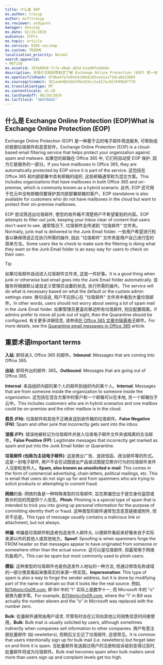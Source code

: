 ```yaml
---
title: 什么是 EOP
ms.author: tracyp
author: msfttracyp
ms.reviewer: andypunt
manager: dansimp
ms.date: 02/25/2019
audience: ITPro
ms.topic: article
ms.service: O365-seccomp
ms.custom: TN2DMC
localization_priority: Normal
search.appverid:
- MET150
ms.assetid: 393b0050-7c7e-49e6-a03d-b1e09fe4de9e
description: 本简介文档将帮助您了解 Exchange Online Protection (EOP) 和一些重要的术语。 这适用于保护 Exchange Online 云托管邮箱的 Office 365 客户和保护本地邮箱 (如 Exchange Server 2016) 的 EOP 独立客户。
ms.openlocfilehash: 87dba47a7a942dcb8eb103cee1a171dca6e53805
ms.sourcegitcommit: 361aab46b1bb295ed2dcc1a417ac81f699b8ff78
ms.translationtype: MT
ms.contentlocale: zh-CN
ms.lasthandoff: 08/30/2019
ms.locfileid: "36676642"
---
```

## <a name="what-is-exchange-online-protection-eop"></a><span data-ttu-id="1b00c-104">什么是 Exchange Online Protection (EOP)</span><span class="sxs-lookup"><span data-stu-id="1b00c-104">What is Exchange Online Protection (EOP)</span></span>

<span data-ttu-id="1b00c-105">Exchange Online Protection (EOP) 是一种基于云的电子邮件筛选服务, 可帮助组织抵御垃圾邮件和恶意软件。</span><span class="sxs-lookup"><span data-stu-id="1b00c-105">Exchange Online Protection (EOP) is a cloud-based email filtering service that helps protect your organization against spam and malware.</span></span> <span data-ttu-id="1b00c-106">如果您的邮箱在 Office 365 中, 它们将自动受 EOP 保护, 因为它是服务的一部分。</span><span class="sxs-lookup"><span data-stu-id="1b00c-106">If you have mailboxes in Office 365, they are automatically protected by EOP since it is part of the service.</span></span> <span data-ttu-id="1b00c-107">这包括在 Office 365 和内部部署中具有邮箱的组织, 这些邮箱通常称为混合方案。</span><span class="sxs-lookup"><span data-stu-id="1b00c-107">This includes organizations that have mailboxes in both Office 365 and on-premise, which is commonly known as a hybrid scenario.</span></span> <span data-ttu-id="1b00c-108">此外, EOP 还可用于在云中没有邮箱但要保护其内部部署邮箱的客户。</span><span class="sxs-lookup"><span data-stu-id="1b00c-108">EOP standalone is also available for customers who do not have mailboxes in the cloud but want to protect their on-premise mailboxes.</span></span>

<span data-ttu-id="1b00c-109">EOP 尝试筛选出垃圾邮件, 使您的收件箱不清楚用户不希望看到的内容。</span><span class="sxs-lookup"><span data-stu-id="1b00c-109">EOP attempts to filter out junk, keeping your Inbox clear of content that users don't want to see.</span></span> <span data-ttu-id="1b00c-110">通常情况下, 垃圾邮件会传递到 "垃圾邮件" 文件夹。</span><span class="sxs-lookup"><span data-stu-id="1b00c-110">Normally, junk mail is delivered to the Junk Email folder.</span></span> <span data-ttu-id="1b00c-111">一些用户希望进行检查以确保筛选正在执行所需的操作, 因此 "垃圾邮件" 文件夹是用户自己进行签的简单方法。</span><span class="sxs-lookup"><span data-stu-id="1b00c-111">Some users like to check to make sure the filtering is doing what they want so the Junk Email folder is an easy way for users to check on their own.</span></span>  

> [!TIP]
> <span data-ttu-id="1b00c-112">如果垃圾邮件自动进入垃圾邮件文件夹, 这是一件好事。</span><span class="sxs-lookup"><span data-stu-id="1b00c-112">It is a good thing when junk or otherwise bad email goes into the Junk Email folder automatically.</span></span> <span data-ttu-id="1b00c-113">该服务将根据默认或自定义管理员设置的状态, 执行所需的操作。</span><span class="sxs-lookup"><span data-stu-id="1b00c-113">The service will do what is necessary based on what the default or the custom admin settings state.</span></span> <span data-ttu-id="1b00c-114">换句话说, 用户不应担心在 "垃圾邮件" 文件夹中看到大量垃圾邮件。</span><span class="sxs-lookup"><span data-stu-id="1b00c-114">In other words, users should not worry about seeing a lot of spam mail in the Junk Email folder.</span></span> <span data-ttu-id="1b00c-115">如果管理员更喜欢移动所有垃圾邮件, 则应配置隔离。</span><span class="sxs-lookup"><span data-stu-id="1b00c-115">If admins prefer to move all junk out of sight, then the Quarantine should be configured.</span></span> <span data-ttu-id="1b00c-116">有关更多详细信息, 请参阅[在 Office 365 文章中隔离电子](../quarantine-email-messages.md)邮件。</span><span class="sxs-lookup"><span data-stu-id="1b00c-116">For more details, see the [Quarantine email messages in Office 365](../quarantine-email-messages.md) article.</span></span>

## <a name="important-terms"></a><span data-ttu-id="1b00c-117">重要术语</span><span class="sxs-lookup"><span data-stu-id="1b00c-117">Important terms</span></span>

<span data-ttu-id="1b00c-118">**入站**: 即将进入 Office 365 的邮件。</span><span class="sxs-lookup"><span data-stu-id="1b00c-118">**Inbound**: Messages that are coming into Office 365.</span></span>

<span data-ttu-id="1b00c-119">**出站**: 即将外出的邮件: 365。</span><span class="sxs-lookup"><span data-stu-id="1b00c-119">**Outbound**: Messages that are going out of Office 365.</span></span>

<span data-ttu-id="1b00c-120">**Internal**: 来自组织内部的某个人的邮件到组织内的某个人。</span><span class="sxs-lookup"><span data-stu-id="1b00c-120">**Internal**: Messages that are from someone inside the organization to someone inside the organization.</span></span> <span data-ttu-id="1b00c-121">这包括在混合方案中的客户和一个邮箱可以在本地, 另一个邮箱位于云中。</span><span class="sxs-lookup"><span data-stu-id="1b00c-121">This includes customers who are in hybrid scenarios and one mailbox could be on-premise and the other mailbox is in the cloud.</span></span>

<span data-ttu-id="1b00c-122">**假负 (FN)**: 垃圾邮件和其他不正确发送到收件箱的垃圾邮件。</span><span class="sxs-lookup"><span data-stu-id="1b00c-122">**False Negative (FN)**: Spam and other junk that incorrectly gets sent into the inbox.</span></span>

<span data-ttu-id="1b00c-123">**误报 (FP)**: 错误地被标记为垃圾邮件并放入垃圾电子邮件文件夹或隔离的合法邮件。</span><span class="sxs-lookup"><span data-stu-id="1b00c-123">**False Positive (FP)**: Legitimate messages that incorrectly get marked as spam and put into the Junk Email folder or Quarantine.</span></span>

<span data-ttu-id="1b00c-124">**垃圾邮件 (也称为主动电子邮件)**: 这是商业广告、连锁信函、政治邮件等的形式。这是一封电子邮件, 用户不会在试图提出产品或试图提交欺诈行为的垃圾邮件发件人注册和发件人。</span><span class="sxs-lookup"><span data-stu-id="1b00c-124">**Spam, also known as unsolicited e-mail**: This comes in the form of commercial advertising, chain letters, political mailings, etc. This is email that users do not sign up for and from spammers who are trying to solicit products or attempting to commit fraud.</span></span>

<span data-ttu-id="1b00c-125">**网络**钓鱼: 网络钓鱼是一种特殊类型的垃圾邮件, 旨在欺骗您出于提交身份盗窃或欺诈的目的而提供个人信息。</span><span class="sxs-lookup"><span data-stu-id="1b00c-125">**Phish**: Phishing is a special type of spam that is intended to trick you into giving up personal information for the purpose of committing identity theft or fraud.</span></span> <span data-ttu-id="1b00c-126">这种类型的邮件通常包含恶意链接或附件, 但并不总是。</span><span class="sxs-lookup"><span data-stu-id="1b00c-126">This type of message usually contains a malicious link or attachment, but not always.</span></span>

<span data-ttu-id="1b00c-127">**哄骗**: 哄骗是垃圾邮件制造者伪造发件人邮件头, 以便邮件看起来好像来自于实际来源以外的其他人或其他地方。</span><span class="sxs-lookup"><span data-stu-id="1b00c-127">**Spoof**: Spoofing is when spammers forge the FROM header so that messages appear to have originated from someone or somewhere other than the actual source.</span></span> <span data-ttu-id="1b00c-128">这可以是垃圾邮件, 但最常用于网络钓鱼用户。</span><span class="sxs-lookup"><span data-stu-id="1b00c-128">This can be spam but most commonly used to phish users.</span></span>

<span data-ttu-id="1b00c-129">**模拟**: 这种类型的垃圾邮件也是伪造发件人地址的一种方法, 但通过修改名称或域的一部分使其看起来像真实的来源一样实现。</span><span class="sxs-lookup"><span data-stu-id="1b00c-129">**Impersonation**: This type of spam is also a way to forge the sender address, but it is done by modifying part of the name or domain so that it looks like the real source.</span></span> <span data-ttu-id="1b00c-130">例如, Bi11@micr0s0ft.com, 即 Bill 中的 "l" 实际上是数字十一, 而 Microsoft 中的 "o" 替换为数字零。</span><span class="sxs-lookup"><span data-stu-id="1b00c-130">For example, Bi11@micr0s0ft.com, where the "l" in Bill was actually the number eleven and the "o" in Microsoft was replaced with the number zero.</span></span>

<span data-ttu-id="1b00c-131">**Bulk**: 批量邮件通常由用户请求, 尽管有时会在公司向其他公司销售信息时间接使用。</span><span class="sxs-lookup"><span data-stu-id="1b00c-131">**Bulk**: Bulk mail is usually solicited by users, although sometimes indirectly when companies sell information to other companies.</span></span> <span data-ttu-id="1b00c-132">用户有意注册批量邮件 (如 newletters), 但稍后又忘记了垃圾邮件, 这很常见。</span><span class="sxs-lookup"><span data-stu-id="1b00c-132">It is common that users intentionally sign up for bulk mail (i.e. newletters) but forget later on and think it is spam.</span></span> <span data-ttu-id="1b00c-133">当批量邮件发送超过用户的注册和投诉级别变得过高时, 批量邮件将成为垃圾邮件。</span><span class="sxs-lookup"><span data-stu-id="1b00c-133">Bulk mail becomes spam when bulk mailers send more than users sign up and complaint levels get too high.</span></span>
